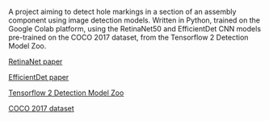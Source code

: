 A project aiming to detect hole markings in a section of an assembly component using image detection models. Written in Python, trained on the Google Colab platform, using the RetinaNet50 and EfficientDet CNN models pre-trained on the COCO 2017 dataset, from the Tensorflow 2 Detection Model Zoo. 

[RetinaNet paper](https://arxiv.org/abs/1708.02002)

[EfficientDet paper](https://arxiv.org/abs/1911.09070)

[Tensorflow 2 Detection Model Zoo](https://github.com/tensorflow/models/blob/master/research/object_detection/g3doc/tf2_detection_zoo.md)

[COCO 2017 dataset](https://cocodataset.org/#download)
